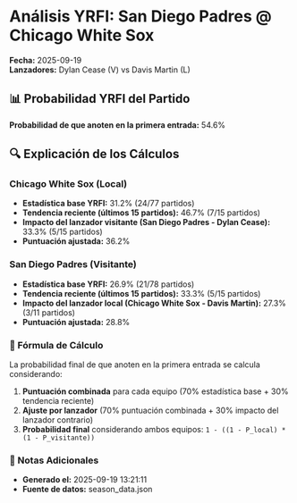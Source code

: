 # Análisis YRFI: San Diego Padres @ Chicago White Sox

**Fecha:** 2025-09-19  
**Lanzadores:** Dylan Cease (V) vs Davis Martin (L)

## 📊 Probabilidad YRFI del Partido

**Probabilidad de que anoten en la primera entrada:** 54.6%

## 🔍 Explicación de los Cálculos

### Chicago White Sox (Local)
- **Estadística base YRFI:** 31.2% (24/77 partidos)
- **Tendencia reciente (últimos 15 partidos):** 46.7% (7/15 partidos)
- **Impacto del lanzador visitante (San Diego Padres - Dylan Cease):** 33.3% (5/15 partidos)
- **Puntuación ajustada:** 36.2%

### San Diego Padres (Visitante)
- **Estadística base YRFI:** 26.9% (21/78 partidos)
- **Tendencia reciente (últimos 15 partidos):** 33.3% (5/15 partidos)
- **Impacto del lanzador local (Chicago White Sox - Davis Martin):** 27.3% (3/11 partidos)
- **Puntuación ajustada:** 28.8%

### 📝 Fórmula de Cálculo

La probabilidad final de que anoten en la primera entrada se calcula considerando:
1. **Puntuación combinada** para cada equipo (70% estadística base + 30% tendencia reciente)
2. **Ajuste por lanzador** (70% puntuación combinada + 30% impacto del lanzador contrario)
3. **Probabilidad final** considerando ambos equipos: `1 - ((1 - P_local) * (1 - P_visitante))`

### 📌 Notas Adicionales

- **Generado el:** 2025-09-19 13:21:11
- **Fuente de datos:** season_data.json
